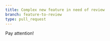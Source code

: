 ```yaml
---
title: Complex new feature in need of review
branch: feature-to-review
type: pull_request
---
```


Pay attention!
